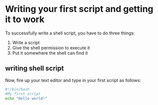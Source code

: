 # Writing your first script and getting it to work
To successfully write a shell script, you have to do three things:
1. Write a script
2. Give the shell permission to execute it
3. Put it somewhere the shell can find it

## writing shell script
Now, fire up your text editor and type in your first script as follows:
```bash
#!/bin/bash
#My first script
echo "Hello world!"
```
<!--stackedit_data:
eyJoaXN0b3J5IjpbMjA2NDQ1NzEsODg4MDEzN119
-->